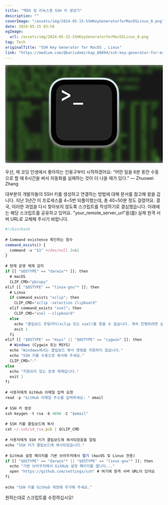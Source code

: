 ```yaml
---
title: "맥OS 및 리눅스용 SSH 키 생성기"
description: ""
coverImage: "/assets/img/2024-05-15-SSHKeyGeneratorforMacOSLinux_0.png"
date: 2024-05-15 03:50
ogImage: 
  url: /assets/img/2024-05-15-SSHKeyGeneratorforMacOSLinux_0.png
tag: Tech
originalTitle: "SSH Key Generator for MacOS , Linux"
link: "https://medium.com/@barisdemirkap_80894/ssh-key-generator-for-macos-linux-33a191c23b75"
---
```



<img src="/assets/img/2024-05-15-SSHKeyGeneratorforMacOSLinux_0.png" />

우선, 제 코딩 인생에서 좋아하는 인용구부터 시작하겠어요:
“어떤 일을 6분 동안 수동으로 할 때 6시간을 써서 자동화를 실패하는 것이 더 나을 때가 있다.” — Zhuowei Zhang

대부분의 개발자들이 SSH 키를 생성하고 연결하는 방법에 대해 문서를 참고해 왔을 겁니다. 지난 3년간 이 프로세스를 4~5번 되풀이했는데, 총 40~50분 정도 걸렸어요. 결국, 이러한 과업을 다시 찾아보지 않도록 스크립트를 작성하기로 결심했습니다. 아래에는 해당 스크립트를 공유하고 있어요. "your_remote_server_url"을(를) 실제 원격 서버 URL로 교체해 주시기 바랍니다.

```js
#!/bin/bash

# Command existence 확인하는 함수
command_exists() {
  command -v "$1" >/dev/null 2>&1
}

# 현재 운영 체제 감지
if [[ "$OSTYPE" == "darwin"* ]]; then
  # macOS
  CLIP_CMD="pbcopy"
elif [[ "$OSTYPE" == "linux-gnu"* ]]; then
  # Linux
  if command_exists "xclip"; then
    CLIP_CMD="xclip -selection clipboard"
  elif command_exists "xsel"; then
    CLIP_CMD="xsel --clipboard"
  else
    echo "클립보드 유틸리티(xclip 또는 xsel)를 찾을 수 없습니다. 계속 진행하려면 설치해 주세요."
    exit 1
  fi
elif [[ "$OSTYPE" == "msys" || "$OSTYPE" == "cygwin" ]]; then
  # Windows (Cygwin 또는 MSYS)
  echo "Windows에서는 클립보드 복사 명령을 지원하지 않습니다."
  echo "SSH 키를 수동으로 복사해 주세요."
  CLIP_CMD=":"
else
  echo "지원되지 않는 운영 체제입니다."
  exit 1
fi

# 사용자에게 GitHub 이메일 입력 요청
read -p "GitHub 이메일 주소를 입력하세요: " email

# SSH 키 생성
ssh-keygen -t rsa -b 4096 -C "$email"

# SSH 키를 클립보드에 복사
cat ~/.ssh/id_rsa.pub | $CLIP_CMD

# 사용자에게 SSH 키가 클립보드에 복사되었음을 알림
echo "SSH 키가 클립보드에 복사되었습니다."

# GitHub 설정 페이지를 기본 브라우저에서 열기 (macOS 및 Linux 전용)
if [[ "$OSTYPE" == "darwin"* || "$OSTYPE" == "linux-gnu"* ]]; then
  echo "기본 브라우저에서 GitHub 설정 페이지를 엽니다..."
  open "https://github.com/settings/ssh" # 여기에 원격 서버 URL이 있어요
fi

echo "SSH 키를 GitHub 계정에 추가해 주세요."
```



원하는대로 스크립트를 수정하십시오!